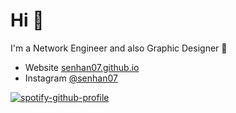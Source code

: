 # Hi 👋
I'm a Network Engineer and also Graphic Designer 👀

- Website [senhan07.github.io](https://senhan07.github.io/)
- Instagram [@senhan07](https://instagram.com/senhan07)

[![spotify-github-profile](https://spotify-github-profile.vercel.app/api/view?uid=senhan07&cover_image=true&theme=default)](https://spotify-github-profile.vercel.app/api/view?uid=senhan07&redirect=true)

